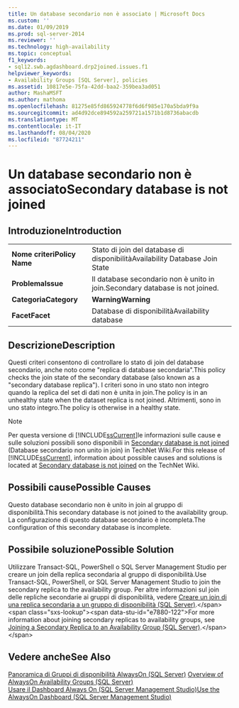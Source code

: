 ```yaml
---
title: Un database secondario non è associato | Microsoft Docs
ms.custom: ''
ms.date: 01/09/2019
ms.prod: sql-server-2014
ms.reviewer: ''
ms.technology: high-availability
ms.topic: conceptual
f1_keywords:
- sql12.swb.agdashboard.drp2joined.issues.f1
helpviewer_keywords:
- Availability Groups [SQL Server], policies
ms.assetid: 10817e5e-75fa-42dd-baa2-359bea3ad051
author: MashaMSFT
ms.author: mathoma
ms.openlocfilehash: 81275e85fd865924778f6d6f985e170a5bda9f9a
ms.sourcegitcommit: ad4d92dce894592a259721a1571b1d8736abacdb
ms.translationtype: MT
ms.contentlocale: it-IT
ms.lasthandoff: 08/04/2020
ms.locfileid: "87724211"
---
```

# <a name="secondary-database-is-not-joined"></a><span data-ttu-id="e7880-102">Un database secondario non è associato</span><span class="sxs-lookup"><span data-stu-id="e7880-102">Secondary database is not joined</span></span>
    
## <a name="introduction"></a><span data-ttu-id="e7880-103">Introduzione</span><span class="sxs-lookup"><span data-stu-id="e7880-103">Introduction</span></span>  
  
|||  
|-|-|  
|<span data-ttu-id="e7880-104">**Nome criteri**</span><span class="sxs-lookup"><span data-stu-id="e7880-104">**Policy Name**</span></span>|<span data-ttu-id="e7880-105">Stato di join del database di disponibilità</span><span class="sxs-lookup"><span data-stu-id="e7880-105">Availability Database Join State</span></span>|  
|<span data-ttu-id="e7880-106">**Problema**</span><span class="sxs-lookup"><span data-stu-id="e7880-106">**Issue**</span></span>|<span data-ttu-id="e7880-107">Il database secondario non è unito in join.</span><span class="sxs-lookup"><span data-stu-id="e7880-107">Secondary database is not joined.</span></span>|  
|<span data-ttu-id="e7880-108">**Categoria**</span><span class="sxs-lookup"><span data-stu-id="e7880-108">**Category**</span></span>|<span data-ttu-id="e7880-109">**Warning**</span><span class="sxs-lookup"><span data-stu-id="e7880-109">**Warning**</span></span>|  
|<span data-ttu-id="e7880-110">**Facet**</span><span class="sxs-lookup"><span data-stu-id="e7880-110">**Facet**</span></span>|<span data-ttu-id="e7880-111">Database di disponibilità</span><span class="sxs-lookup"><span data-stu-id="e7880-111">Availability database</span></span>|  
  
## <a name="description"></a><span data-ttu-id="e7880-112">Descrizione</span><span class="sxs-lookup"><span data-stu-id="e7880-112">Description</span></span>  
 <span data-ttu-id="e7880-113">Questi criteri consentono di controllare lo stato di join del database secondario, anche noto come "replica di database secondaria".</span><span class="sxs-lookup"><span data-stu-id="e7880-113">This policy checks the join state of the secondary database (also known as a "secondary database replica").</span></span> <span data-ttu-id="e7880-114">I criteri sono in uno stato non integro quando la replica del set di dati non è unita in join.</span><span class="sxs-lookup"><span data-stu-id="e7880-114">The policy is in an unhealthy state when the dataset replica is not joined.</span></span> <span data-ttu-id="e7880-115">Altrimenti, sono in uno stato integro.</span><span class="sxs-lookup"><span data-stu-id="e7880-115">The policy is otherwise in a healthy state.</span></span>  
  
> [!NOTE]  
>  <span data-ttu-id="e7880-116">Per questa versione di [!INCLUDE[ssCurrent](../../../includes/sscurrent-md.md)]le informazioni sulle cause e sulle soluzioni possibili sono disponibili in [Secondary database is not joined](https://go.microsoft.com/fwlink/p/?LinkId=220862) (Database secondario non unito in join) in TechNet Wiki.</span><span class="sxs-lookup"><span data-stu-id="e7880-116">For this release of [!INCLUDE[ssCurrent](../../../includes/sscurrent-md.md)], information about possible causes and solutions is located at [Secondary database is not joined](https://go.microsoft.com/fwlink/p/?LinkId=220862) on the TechNet Wiki.</span></span>  
  
## <a name="possible-causes"></a><span data-ttu-id="e7880-117">Possibili cause</span><span class="sxs-lookup"><span data-stu-id="e7880-117">Possible Causes</span></span>  
 <span data-ttu-id="e7880-118">Questo database secondario non è unito in join al gruppo di disponibilità.</span><span class="sxs-lookup"><span data-stu-id="e7880-118">This secondary database is not joined to the availability group.</span></span> <span data-ttu-id="e7880-119">La configurazione di questo database secondario è incompleta.</span><span class="sxs-lookup"><span data-stu-id="e7880-119">The configuration of this secondary database is incomplete.</span></span>  
  
## <a name="possible-solution"></a><span data-ttu-id="e7880-120">Possibile soluzione</span><span class="sxs-lookup"><span data-stu-id="e7880-120">Possible Solution</span></span>  
 <span data-ttu-id="e7880-121">Utilizzare Transact-SQL, PowerShell o SQL Server Management Studio per creare un join della replica secondaria al gruppo di disponibilità.</span><span class="sxs-lookup"><span data-stu-id="e7880-121">Use Transact-SQL, PowerShell, or SQL Server Management Studio to join the secondary replica to the availability group.</span></span> <span data-ttu-id="e7880-122">Per altre informazioni sul join delle repliche secondarie ai gruppi di disponibilità, vedere [Creare un join di una replica secondaria a un gruppo di disponibilità (SQL Server)](https://msdn.microsoft.com/library/ff878473\(en-us,SQL.110\).aspx).</span><span class="sxs-lookup"><span data-stu-id="e7880-122">For more information about joining secondary replicas to availability groups, see [Joining a Secondary Replica to an Availability Group (SQL Server)](https://msdn.microsoft.com/library/ff878473\(en-us,SQL.110\).aspx).</span></span>  
  
## <a name="see-also"></a><span data-ttu-id="e7880-123">Vedere anche</span><span class="sxs-lookup"><span data-stu-id="e7880-123">See Also</span></span>  
 <span data-ttu-id="e7880-124">[Panoramica di Gruppi di disponibilità AlwaysOn &#40;SQL Server&#41;](overview-of-always-on-availability-groups-sql-server.md) </span><span class="sxs-lookup"><span data-stu-id="e7880-124">[Overview of AlwaysOn Availability Groups &#40;SQL Server&#41;](overview-of-always-on-availability-groups-sql-server.md) </span></span>  
 [<span data-ttu-id="e7880-125">Usare il Dashboard Always On &#40;SQL Server Management Studio&#41;</span><span class="sxs-lookup"><span data-stu-id="e7880-125">Use the AlwaysOn Dashboard &#40;SQL Server Management Studio&#41;</span></span>](use-the-always-on-dashboard-sql-server-management-studio.md)  
  
  
